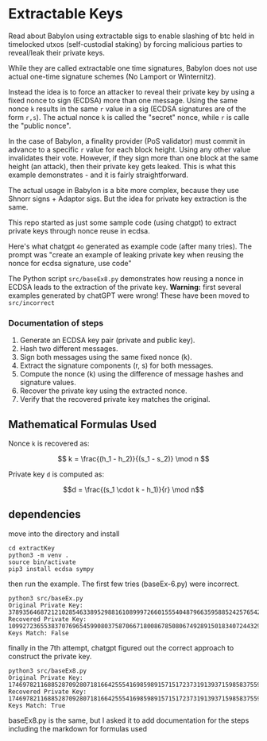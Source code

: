 # Extractable Keys
Read about Babylon using extractable sigs to enable slashing of btc held in timelocked utxos (self-custodial staking)
by forcing malicious parties to reveal/leak their private keys. 

While they are called extractable one time signatures, Babylon does not use actual one-time signature schemes (No Lamport or Winternitz).

Instead the idea is to force an attacker to reveal their private key by using a fixed nonce to sign (ECDSA) more than one message.
Using the same nonce `k` results in the same `r` value in a sig (ECDSA signatures are of the form `r,s`). The actual nonce `k` is 
called the "secret" nonce, while `r` is calle the "public nonce". 

In the case of Babylon, a finality provider (PoS validator) must commit in advance to a specific `r` value for each block height. Using 
any other value invalidates their vote. However, if they sign more than one block at the same height (an attack), then their private
key gets leaked. This is what this example demonstrates - and it is fairly straightforward. 

The actual usage in Babylon is a bite more complex, because they use Shnorr signs + Adaptor sigs. But the idea for private key
extraction is the same.

This repo started as just some sample code (using chatgpt) to extract private keys through nonce reuse in ecdsa.

Here's what chatgpt `4o` generated as example code (after many tries). 
The prompt was "create an example of leaking private key when reusing the nonce for ecdsa signature, use code"

The Python script `src/baseEx8.py` demonstrates how reusing a nonce in ECDSA leads to the extraction of the private key.
**Warning:** first several examples generated by chatGPT were wrong! These have been moved to `src/incorrect`

### Documentation of steps
1. Generate an ECDSA key pair (private and public key).
2. Hash two different messages.
3. Sign both messages using the same fixed nonce (k).
4. Extract the signature components (r, s) for both messages.
5. Compute the nonce (k) using the difference of message hashes and signature values.
6. Recover the private key using the extracted nonce.
7. Verify that the recovered private key matches the original.

## Mathematical Formulas Used

Nonce `k` is recovered as:

$$ k = \frac{(h_1 - h_2)}{(s_1 - s_2)} \mod n $$

Private key `d` is computed as:

```math
d = \frac{(s_1 \cdot k - h_1)}{r} \mod n
```


## dependencies
move into the directory and install 

```
cd extractKey
python3 -m venv .
source bin/activate
pip3 install ecdsa sympy
```

then run the example. The first few tries (baseEx-6.py) were incorrect. 

```@zsh
python3 src/baseEx.py
Original Private Key: 37893564687212102854633895298816108999726601555404879663595885242576542215566
Recovered Private Key: 109927236553837076965459908037587066718008678508067492891501834072443292643148
Keys Match: False
```

finally in the 7th attempt, chatgpt figured out the correct approach to construct the private key.

```
python3 src/baseEx8.py
Original Private Key: 17469782116885287092807181664255541698598915715172373191393715985837559617263
Recovered Private Key: 17469782116885287092807181664255541698598915715172373191393715985837559617263
Keys Match: True
```
baseEx8.py is the same, but I asked it to add documentation for the steps including the markdown for formulas used


